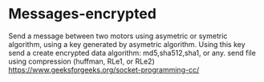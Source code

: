 # Messages-encrypted
Send a message between two motors using asymetric or symetric algorithm, using a key generated by asymetric algorithm. Using this key send a create encrypted data algorithm: md5,sha512,sha1, or any. send file using compression (huffman, RLe1, or RLe2)
https://www.geeksforgeeks.org/socket-programming-cc/
